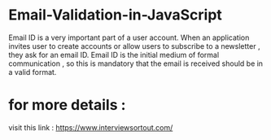 # Email-Validation-in-JavaScript

Email ID is a very important part of a user account. 
When an application invites user to create accounts or allow users to subscribe to a newsletter , 
they ask for an email ID. Email ID is the initial medium of formal communication , 
so this is mandatory that the email is received should be in a valid format.
# for more details :
visit this link :
https://www.interviewsortout.com/
